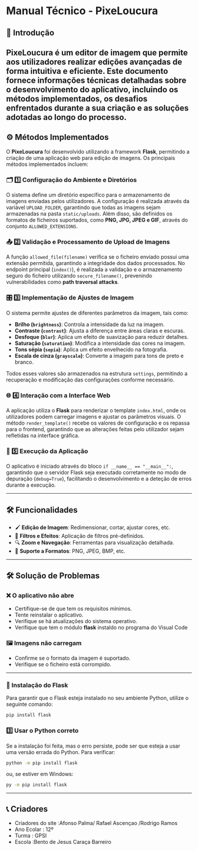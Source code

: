 # Manual Técnico - PixeLoucura 

## 📌 Introdução
PixeLoucura é um editor de imagem que permite aos utilizadores realizar edições avançadas de forma intuitiva e eficiente. Este documento fornece informações técnicas detalhadas sobre o desenvolvimento do aplicativo, incluindo os métodos implementados, os desafios enfrentados durante a sua criação e as soluções adotadas ao longo do processo.
---

## ⚙️ Métodos Implementados  

O **PixeLoucura** foi desenvolvido utilizando a framework **Flask**, permitindo a criação de uma aplicação web para edição de imagens. Os principais métodos implementados incluem:  

### 🗂️ 1️⃣ Configuração do Ambiente e Diretórios  
O sistema define um diretório específico para o armazenamento de imagens enviadas pelos utilizadores. A configuração é realizada através da variável `UPLOAD_FOLDER`, garantindo que todas as imagens sejam armazenadas na pasta `static/uploads`. Além disso, são definidos os formatos de ficheiros suportados, como **PNG, JPG, JPEG e GIF**, através do conjunto `ALLOWED_EXTENSIONS`.  

### 📤 2️⃣ Validação e Processamento de Upload de Imagens  
A função `allowed_file(filename)` verifica se o ficheiro enviado possui uma extensão permitida, garantindo a integridade dos dados processados. No endpoint principal (`index()`), é realizada a validação e o armazenamento seguro do ficheiro utilizando `secure_filename()`, prevenindo vulnerabilidades como **path traversal attacks**.  

### 🎛️ 3️⃣ Implementação de Ajustes de Imagem  
O sistema permite ajustes de diferentes parâmetros da imagem, tais como:  
- **Brilho (`brightness`)**: Controla a intensidade da luz na imagem.  
- **Contraste (`contrast`)**: Ajusta a diferença entre áreas claras e escuras.  
- **Desfoque (`blur`)**: Aplica um efeito de suavização para reduzir detalhes.  
- **Saturação (`saturation`)**: Modifica a intensidade das cores na imagem.  
- **Tons sépia (`sepia`)**: Aplica um efeito envelhecido na fotografia.  
- **Escala de cinza (`grayscale`)**: Converte a imagem para tons de preto e branco.  

Todos esses valores são armazenados na estrutura `settings`, permitindo a recuperação e modificação das configurações conforme necessário.  

### 🌐 4️⃣ Interação com a Interface Web  
A aplicação utiliza o **Flask** para renderizar o template `index.html`, onde os utilizadores podem carregar imagens e ajustar os parâmetros visuais. O método `render_template()` recebe os valores de configuração e os repassa para o frontend, garantindo que as alterações feitas pelo utilizador sejam refletidas na interface gráfica.  

### 🚀 5️⃣ Execução da Aplicação  
O aplicativo é iniciado através do bloco `if __name__ == "__main__":`, garantindo que o servidor Flask seja executado corretamente no modo de depuração (`debug=True`), facilitando o desenvolvimento e a deteção de erros durante a execução.  

---

## 🛠️ Funcionalidades  

- 🖌️ **Edição de Imagem**: Redimensionar, cortar, ajustar cores, etc.  
- 🎨 **Filtros e Efeitos**: Aplicação de filtros pré-definidos.  
- 🔍 **Zoom e Navegação**: Ferramentas para visualização detalhada.  
- 📂 **Suporte a Formatos**: PNG, JPEG, BMP, etc.  

---


## 🛠️ Solução de Problemas
### ❌ O aplicativo não abre
- Certifique-se de que tem os requisitos mínimos.
- Tente reinstalar o aplicativo.
- Verifique se há atualizações do sistema operativo.
- Verifique que tem o  módulo **flask** instaldo no programa do Visual Code 

### 🖼️ Imagens não carregam
- Confirme se o formato da imagem é suportado.
- Verifique se o ficheiro está corrompido.

---
### 📌 Instalação do Flask  
Para garantir que o Flask esteja instalado no seu ambiente Python, utilize o seguinte comando:  

```sh
pip install flask
``` 
### 3️⃣ Usar o Python correto
Se a instalação foi feita, mas o erro persiste, pode ser que esteja a usar uma versão errada do Python. Para verificar:
```sh
python -m pip install flask
```
ou, se estiver em Windows:
```sh
py -m pip install flask
```

---
## 📞 Criadores 
- Criadores do site :Afonso Palma/  Rafael Ascençao /Rodrigo Ramos 
- Ano Ecolar : 12º
- Turma : GPSI
- Escola :Bento de Jesus Caraça Barreiro
